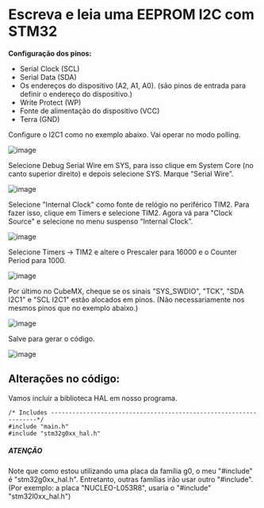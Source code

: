# Escreva e leia uma EEPROM I2C com STM32

**Configuração dos pinos:**
- Serial Clock (SCL)
- Serial Data (SDA) 
- Os endereços do dispositivo (A2, A1, A0). (são pinos de entrada para definir o endereço do dispositivo.)
- Write Protect (WP)
- Fonte de alimentação do dispositivo (VCC)
- Terra (GND)

Configure o I2C1 como no exemplo abaixo. Vai operar no modo polling.

![image](https://github.com/Well-IDESCO/STM32-Codes/assets/135154280/6b64874d-bac3-4f8e-b8d8-dfe535b6efb6)

Selecione Debug Serial Wire em SYS, para isso clique em System Core (no canto superior direito) e depois selecione SYS. Marque “Serial Wire”.

![image](https://github.com/Well-IDESCO/STM32-Codes/assets/135154280/73093ac8-8a9c-4afb-be77-e689027b9e90)

Selecione "Internal Clock" como fonte de relógio no periférico TIM2. Para fazer isso, clique em Timers e selecione TIM2. Agora vá para "Clock Source" e selecione no menu suspenso “Internal Clock”.

![image](https://github.com/Well-IDESCO/STM32-Codes/assets/135154280/fc5c8025-dd6d-4e72-84e5-b573c3ad7ba1)

Selecione Timers -> TIM2 e altere o Prescaler para 16000 e o Counter Period para 1000.

![image](https://github.com/Well-IDESCO/STM32-Codes/assets/135154280/74a6b12e-db72-47cc-9259-9cb6f864aafe)


Por último no CubeMX, cheque se os sinais "SYS_SWDIO", "TCK", "SDA I2C1" e "SCL I2C1" estão alocados em pinos. (Não necessariamente nos mesmos pinos que no exemplo abaixo.)

![image](https://github.com/Well-IDESCO/STM32-Codes/assets/135154280/a49cc111-bf14-49a7-85ec-6c0cec2b05ec)

Salve para gerar o código.

![image](https://github.com/Well-IDESCO/STM32-Codes/assets/135154280/a44ca6b5-7c5d-493c-8e8e-2b87f21abdb5)

## Alterações no código:

Vamos incluir a biblioteca HAL em nosso programa.

    /* Includes ------------------------------------------------------------------*/
    #include "main.h"
    #include "stm32g0xx_hal.h"
    
##### ATENÇÃO

Note que como estou utilizando uma placa da família g0, o meu "#include" é "stm32g0xx_hal.h". Entretanto, outras famílias irão usar outro "#include".
(Por exemplo: a placa "NUCLEO-L053R8", usaria o "#include" "stm32l0xx_hal.h")

